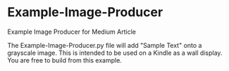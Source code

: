 # Example-Image-Producer
Example Image Producer for Medium Article

The Example-Image-Producer.py file will add "Sample Text" onto a grayscale image. This is intended to be used on a Kindle as a wall display. You are free to build from this example.
